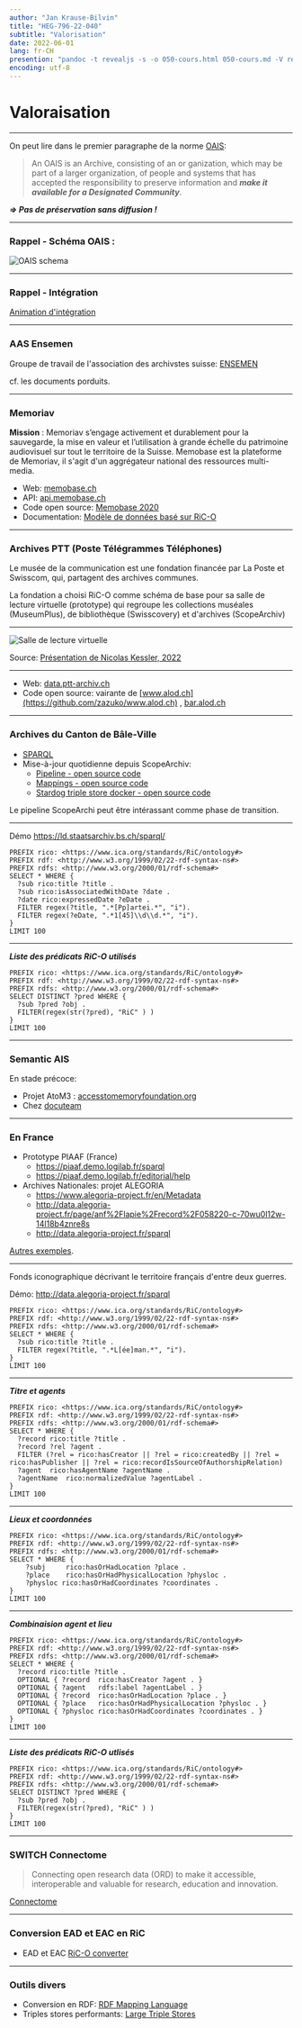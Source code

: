 ```yaml
---
author: "Jan Krause-Bilvin"
title: "HEG-796-22-040"
subtitle: "Valorisation"
date: 2022-06-01
lang: fr-CH
presention: "pandoc -t revealjs -s -o 050-cours.html 050-cours.md -V revealjs-url=reveal.js -V theme=league --katex; pandoc -t html5 -o 050-cours.pdf 050-cours.md"
encoding: utf-8
---
```


# Valoraisation

---

On peut lire dans le premier paragraphe de la norme [OAIS](https://public.ccsds.org/pubs/650x0m2.pdf):

> An OAIS is an Archive, consisting of an or ganization, 
> which may be part of a larger organization, of people 
> and systems that has accepted the responsibility to preserve
> information and ***make it available for a Designated Community***. 

***=> Pas de préservation sans diffusion !***

---

### Rappel - Schéma OAIS :

![OAIS schema](media/OAIS-schema-general.png)

---

### Rappel - Intégration

[Animation d'intégration](./media/integration.pptx)

---

### AAS Ensemen

Groupe de travail de l'association des archivstes suisse: [ENSEMEN](https://vsa-aas.ch/arbeitsgruppen/projektgruppe-ensemen/)

cf. les documents porduits.

---


### Memoriav

**Mission** :  Memoriav s’engage activement et durablement pour la sauvegarde, la mise en valeur et l’utilisation à grande échelle
du patrimoine audiovisuel sur tout le territoire de la Suisse. Memobase est la plateforme de Memoriav, il s'agit d'un aggrégateur national des ressources multi-media. 

* Web: [memobase.ch](http://memobase.ch)
* API: [api.memobase.ch](http://api.memobase.ch)
* Code open source: [Memobase 2020](https://gitlab.switch.ch/memoriav/memobase-2020)
* Documentation: [Modèle de données basé sur RiC-O](https://ub-basel.atlassian.net/wiki/spaces/MD/pages/331939971/Datenmodell)

  
---

### Archives PTT (Poste Télégrammes Téléphones)

Le musée de la communication est une fondation financée par La Poste et Swisscom, qui, partagent des archives communes.

La fondation a choisi RiC-O comme schéma de base pour sa salle de lecture virtuelle (prototype) qui regroupe les collections muséales (MuseumPlus), 
de bibliothèque (Swisscovery) et d'archives (ScopeArchiv)

---

![Salle de lecture virtuelle](PTT_archiv_aggregation.png)

Source: [Présentation de Nicolas Kessler, 2022](https://vsa-aas.ch/wp-content/uploads/2022/03/2022-03-25-Pr%C3%A4sentation-2-Nicolas-Kessler-VSA-Projektgruppe-ENSEMEN.pdf)

---

* Web: [data.ptt-archiv.ch](https://data.ptt-archiv.ch/archive/record/202776)
* Code open source: vairante de [www.alod.ch](https://github.com/zazuko/www.alod.ch) , [bar.alod.ch](https://github.com/zazuko/bar.alod.ch)
  
---
  
### Archives du Canton de Bâle-Ville

* [SPARQL](https://ld.staatsarchiv.bs.ch/sparql/) 
* Mise-à-jour quotidienne depuis ScopeArchiv:
  * [Pipeline - open source code](https://github.com/Staatsarchiv-Basel-Stadt/RDF-Pipeline)
  * [Mappings - open source code](https://github.com/Staatsarchiv-Basel-Stadt/StABS-scope2RDF)
  * [Stardog triple store docker - open source code](https://github.com/Staatsarchiv-Basel-Stadt/stardog-docker)
 
Le pipeline ScopeArchi peut être intérassant comme phase de transition.
 
---

Démo https://ld.staatsarchiv.bs.ch/sparql/ 

```
PREFIX rico: <https://www.ica.org/standards/RiC/ontology#>
PREFIX rdf: <http://www.w3.org/1999/02/22-rdf-syntax-ns#>
PREFIX rdfs: <http://www.w3.org/2000/01/rdf-schema#>
SELECT * WHERE {
  ?sub rico:title ?title .
  ?sub rico:isAssociatedWithDate ?date .
  ?date rico:expressedDate ?eDate .
  FILTER regex(?title, ".*[Pp]artei.*", "i").
  FILTER regex(?eDate, ".*1[45]\\d\\d.*", "i").
} 
LIMIT 100
```

---

***Liste des prédicats RiC-O utilisés***

```
PREFIX rico: <https://www.ica.org/standards/RiC/ontology#>
PREFIX rdf: <http://www.w3.org/1999/02/22-rdf-syntax-ns#>
PREFIX rdfs: <http://www.w3.org/2000/01/rdf-schema#>
SELECT DISTINCT ?pred WHERE {
  ?sub ?pred ?obj .
  FILTER(regex(str(?pred), "RiC" ) )
} 
LIMIT 100
```

---

### Semantic AIS

En stade précoce: 

* Projet AtoM3 : [accesstomemoryfoundation.org](https://accesstomemoryfoundation.org/development/)
* Chez [docuteam](https://docuteam.ch)
  
---



### En France

* Prototype PIAAF (France)
  * https://piaaf.demo.logilab.fr/sparql
  * https://piaaf.demo.logilab.fr/editorial/help
* Archives Nationales: projet ALEGORIA
  * https://www.alegoria-project.fr/en/Metadata
  * http://data.alegoria-project.fr/page/anf%2Flapie%2Frecord%2F058220-c-70wu0l12w-14l18b4znre8s
  * http://data.alegoria-project.fr/sparql
  
  
[Autres exemples](https://ica-egad.github.io/RiC-O/projects-and-tools.html).

---

Fonds iconographique décrivant le territoire français d'entre deux guerres.

Démo: http://data.alegoria-project.fr/sparql

```
PREFIX rico: <https://www.ica.org/standards/RiC/ontology#>
PREFIX rdf: <http://www.w3.org/1999/02/22-rdf-syntax-ns#>
PREFIX rdfs: <http://www.w3.org/2000/01/rdf-schema#>
SELECT * WHERE {
  ?sub rico:title ?title .
  FILTER regex(?title, ".*L[ée]man.*", "i").
} 
LIMIT 100
```
---

***Titre et agents***

```
PREFIX rico: <https://www.ica.org/standards/RiC/ontology#>
PREFIX rdf: <http://www.w3.org/1999/02/22-rdf-syntax-ns#>
PREFIX rdfs: <http://www.w3.org/2000/01/rdf-schema#>
SELECT * WHERE {
  ?record rico:title ?title .
  ?record ?rel ?agent .
  FILTER (?rel = rico:hasCreator || ?rel = rico:createdBy || ?rel = rico:hasPublisher || ?rel = rico:recordIsSourceOfAuthorshipRelation)
  ?agent  rico:hasAgentName ?agentName .
  ?agentName  rico:normalizedValue ?agentLabel .
} 
LIMIT 100
```

---

***Lieux et coordonnées***

```
PREFIX rico: <https://www.ica.org/standards/RiC/ontology#>
PREFIX rdf: <http://www.w3.org/1999/02/22-rdf-syntax-ns#>
PREFIX rdfs: <http://www.w3.org/2000/01/rdf-schema#>
SELECT * WHERE {
    ?subj     rico:hasOrHadLocation ?place .
    ?place    rico:hasOrHadPhysicalLocation ?physloc .
    ?physloc rico:hasOrHadCoordinates ?coordinates .
}
LIMIT 100

```

---

***Combinaision agent et lieu***


```
PREFIX rico: <https://www.ica.org/standards/RiC/ontology#>
PREFIX rdf: <http://www.w3.org/1999/02/22-rdf-syntax-ns#>
PREFIX rdfs: <http://www.w3.org/2000/01/rdf-schema#>
SELECT * WHERE {
  ?record rico:title ?title .
  OPTIONAL { ?record  rico:hasCreator ?agent . }
  OPTIONAL { ?agent   rdfs:label ?agentLabel . }
  OPTIONAL { ?record  rico:hasOrHadLocation ?place . }
  OPTIONAL { ?place   rico:hasOrHadPhysicalLocation ?physloc . }
  OPTIONAL { ?physloc rico:hasOrHadCoordinates ?coordinates . }
}
LIMIT 100

```

---

***Liste des prédicats RiC-O utlisés***

```
PREFIX rico: <https://www.ica.org/standards/RiC/ontology#>
PREFIX rdf: <http://www.w3.org/1999/02/22-rdf-syntax-ns#>
PREFIX rdfs: <http://www.w3.org/2000/01/rdf-schema#>
SELECT DISTINCT ?pred WHERE {
  ?sub ?pred ?obj .
  FILTER(regex(str(?pred), "RiC" ) )
} 
LIMIT 100
```

---

### SWITCH Connectome

> Connecting open research data (ORD) to make it accessible, 
> interoperable and valuable for research, education and innovation.

[Connectome](https://www.switch.ch/connectome/)

---


### Conversion EAD et EAC en RiC


* EAD et EAC [RiC-O converter](https://github.com/ArchivesNationalesFR/rico-converter)

---

### Outils divers

* Conversion en RDF: [RDF Mapping Language](https://rml.io/specs/rml/)
* Triples stores performants: [Large Triple Stores](https://www.w3.org/wiki/LargeTripleStores)